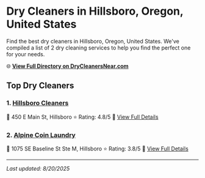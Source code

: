 # Dry Cleaners in Hillsboro, Oregon, United States

Find the best dry cleaners in Hillsboro, Oregon, United States. We've compiled a list of 2 dry cleaning services to help you find the perfect one for your needs.

🌐 **[View Full Directory on DryCleanersNear.com](https://drycleanersnear.com/city/US/Oregon/Hillsboro)**

## Top Dry Cleaners

### 1. [Hillsboro Cleaners](https://drycleanersnear.com/dryCleaner/68955a5d82a21f618f14c21e/hillsboro-cleaners)
📍 450 E Main St, Hillsboro
⭐ Rating: 4.8/5
🔗 [View Full Details](https://drycleanersnear.com/dryCleaner/68955a5d82a21f618f14c21e/hillsboro-cleaners)

### 2. [Alpine Coin Laundry](https://drycleanersnear.com/dryCleaner/68955a3b82a21f618f14bffc/alpine-coin-laundry)
📍 1075 SE Baseline St Ste M, Hillsboro
⭐ Rating: 3.8/5
🔗 [View Full Details](https://drycleanersnear.com/dryCleaner/68955a3b82a21f618f14bffc/alpine-coin-laundry)


---

*Last updated: 8/20/2025*
